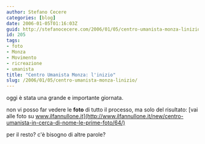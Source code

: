 ```yaml
---
author: Stefano Cecere
categories: [blog]
date: 2006-01-05T01:16:03Z
guid: http://stefanocecere.com/2006/01/05/centro-umanista-monza-linizio/
id: 205
tags:
- foto
- Monza
- Movimento
- ricreazione
- umanista
title: "Centro Umanista Monza: l'inizio"
slug: /2006/01/05/centro-umanista-monza-linizio/
---
```


[<img src='/wp-content/centro_umanista_monza.jpg' alt='' align='left' />](http://www.ilfannullone.it/new/centro-umanista-in-cerca-di-nome-le-prime-foto/64/)

oggi è stata una grande e importante giornata.
  
non vi posso far vedere le **foto** di tutto il processo, ma solo del risultato: [vai alle foto su www.ilfannullone.it](http://www.ilfannullone.it/new/centro-umanista-in-cerca-di-nome-le-prime-foto/64/)

per il resto? c'è bisogno di altre parole?